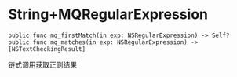 # String+MQRegularExpression

```
public func mq_firstMatch(in exp: NSRegularExpression) -> Self?
public func mq_matches(in exp: NSRegularExpression) -> [NSTextCheckingResult]
```

链式调用获取正则结果